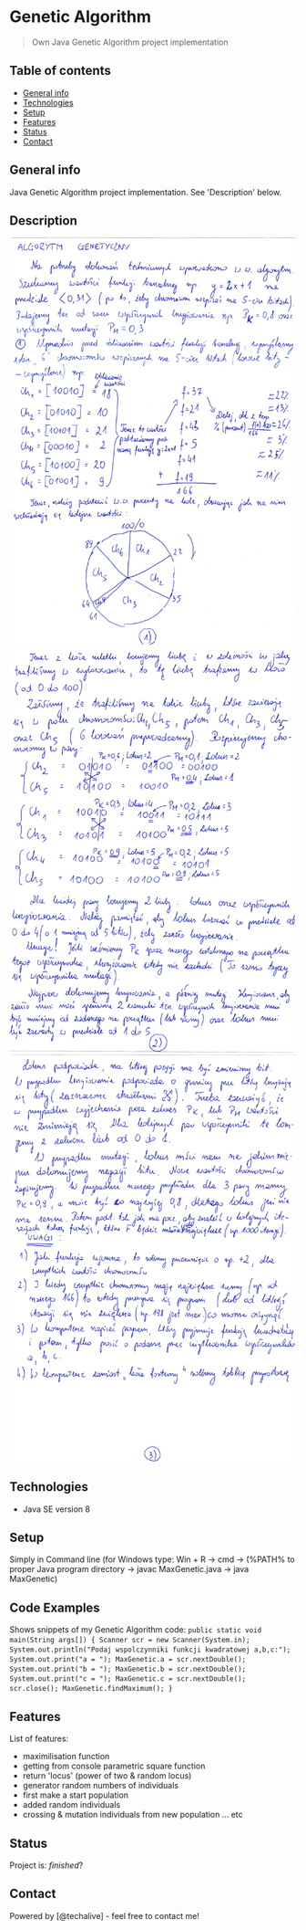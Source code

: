 # Genetic Algorithm
> Own Java Genetic Algorithm project implementation

## Table of contents
* [General info](#general-info)
* [Technologies](#technologies)
* [Setup](#setup)
* [Features](#features)
* [Status](#status)
* [Contact](#contact)

## General info
Java Genetic Algorithm project implementation. See 'Description' below.

## Description
![Info#0 description](./info_Strona_1.png)
![Info#1 description](./info_Strona_2.png)
![Info#2 description](./info_Strona_3.png)

## Technologies
* Java SE version 8

## Setup
Simply in Command line (for Windows type: Win + R -> cmd -> (%PATH% to proper Java program directory -> javac MaxGenetic.java -> java MaxGenetic)


## Code Examples
Shows snippets of my Genetic Algorithm code:
`public static void main(String args[]) {
		Scanner scr = new Scanner(System.in);
		System.out.println("Podaj wspolczynniki funkcji kwadratowej a,b,c:");
		System.out.print("a = ");
		MaxGenetic.a = scr.nextDouble();
		System.out.print("b = ");
		MaxGenetic.b = scr.nextDouble();
		System.out.print("c = ");
		MaxGenetic.c = scr.nextDouble();
		scr.close();
		MaxGenetic.findMaximum();
	}`

## Features
List of features:
* maximilisation function
* getting from console parametric square function
* return 'locus' (power of two & random locus)
* generator random numbers of individuals
* first make a start population
* added random individuals
* crossing & mutation individuals from new population
... etc

## Status
Project is:  _finished_?

## Contact
Powered by [@techalive] - feel free to contact me!
